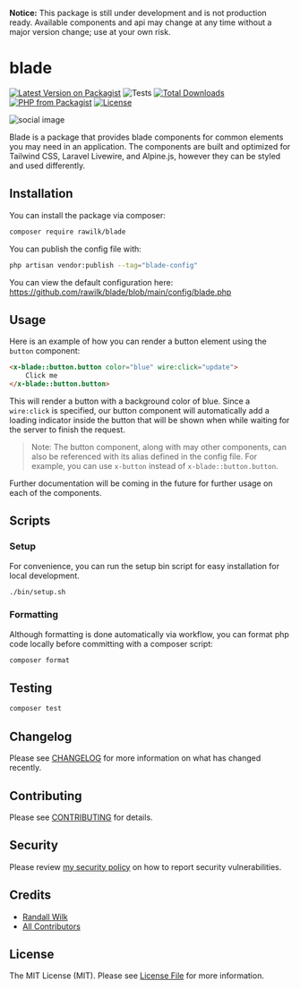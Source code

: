 **Notice:** This package is still under development and is not production ready. Available components and api may change at any time without a major version change; use at your own risk.

# blade

[![Latest Version on Packagist](https://img.shields.io/packagist/v/rawilk/blade.svg?style=flat-square)](https://packagist.org/packages/rawilk/blade)
![Tests](https://github.com/rawilk/blade/workflows/Tests/badge.svg?style=flat-square)
[![Total Downloads](https://img.shields.io/packagist/dt/rawilk/blade.svg?style=flat-square)](https://packagist.org/packages/rawilk/blade)
[![PHP from Packagist](https://img.shields.io/packagist/php-v/rawilk/blade?style=flat-square)](https://packagist.org/packages/rawilk/blade)
[![License](https://img.shields.io/github/license/rawilk/blade?style=flat-square)](https://github.com/rawilk/blade/blob/main/LICENSE.md)

![social image](https://banners.beyondco.de/blade.png?theme=light&packageManager=composer+require&packageName=rawilk%2Fblade&pattern=linesInMotion&style=style_1&description=Commonly+needed+blade+components+for+Laravel+apps.&md=1&showWatermark=0&fontSize=100px&images=code)

Blade is a package that provides blade components for common elements you may need in an application. The components are built and optimized for Tailwind CSS, Laravel Livewire, and Alpine.js, however they can be styled and used differently.

## Installation

You can install the package via composer:

```bash
composer require rawilk/blade
```

You can publish the config file with:

```bash
php artisan vendor:publish --tag="blade-config"
```

You can view the default configuration here: https://github.com/rawilk/blade/blob/main/config/blade.php

## Usage

Here is an example of how you can render a button element using the `button` component:

```html
<x-blade::button.button color="blue" wire:click="update">
    Click me
</x-blade::button.button>
```

This will render a button with a background color of blue. Since a `wire:click` is specified, our button component will automatically add a loading indicator inside the button that will be shown when while waiting for the server to finish the request.

> Note: The button component, along with may other components, can also be referenced with its alias defined in the config file. For example, you can use `x-button` instead of `x-blade::button.button`.

Further documentation will be coming in the future for further usage on each of the components.

## Scripts

### Setup

For convenience, you can run the setup bin script for easy installation for local development.

```bash
./bin/setup.sh
```

### Formatting

Although formatting is done automatically via workflow, you can format php code locally before committing with a composer script:

```bash
composer format
```

## Testing

```bash
composer test
```

## Changelog

Please see [CHANGELOG](CHANGELOG.md) for more information on what has changed recently.

## Contributing

Please see [CONTRIBUTING](.github/CONTRIBUTING.md) for details.

## Security

Please review [my security policy](.github/SECURITY.md) on how to report security vulnerabilities.

## Credits

-   [Randall Wilk](https://github.com/rawilk)
-   [All Contributors](../../contributors)

## License

The MIT License (MIT). Please see [License File](LICENSE.md) for more information.
